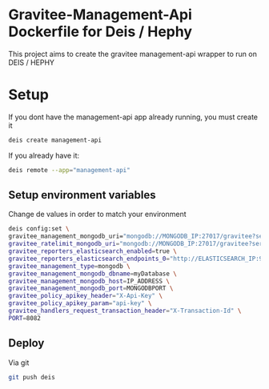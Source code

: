 # Gravitee-Management-Api Dockerfile for Deis / Hephy

This project aims to create the gravitee management-api wrapper to run on DEIS / HEPHY

# Setup
If you dont have the management-api app already running, you must create it

```bash
deis create management-api
```

If you already have it:

```bash
deis remote --app="management-api"
```

## Setup environment variables
Change de values in order to match your environment

```bash
deis config:set \
gravitee_management_mongodb_uri="mongodb://MONGODB_IP:27017/gravitee?serverSelectionTimeoutMS=5000&connectTimeoutMS=5000&socketTimeoutMS=5000" \ 
gravitee_ratelimit_mongodb_uri="mongodb://MONGODB_IP:27017/gravitee?serverSelectionTimeoutMS=5000&connectTimeoutMS=5000&socketTimeoutMS=5000" \
gravitee_reporters_elasticsearch_enabled=true \
gravitee_reporters_elasticsearch_endpoints_0="http://ELASTICSEARCH_IP:9200" \
gravitee_management_type=mongodb \
gravitee_management_mongodb_dbname=myDatabase \
gravitee_management_mongodb_host=IP_ADDRESS \
gravitee_management_mongodb_port=MONGODBPORT \
gravitee_policy_apikey_header="X-Api-Key" \
gravitee_policy_apikey_param="api-key" \
gravitee_handlers_request_transaction_header="X-Transaction-Id" \
PORT=8082
```

## Deploy
Via git
```bash
git push deis
```

